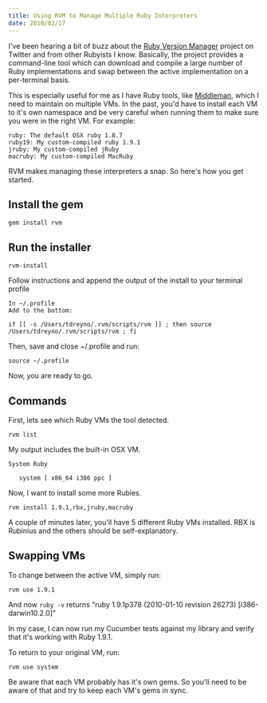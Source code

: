 ```yaml
---
title: Using RVM to Manage Multiple Ruby Interpreters
date: 2010/02/17
---
```


[Ruby Version Manager]: http://rvm.beginrescueend.com/rvm/install/
[Middleman]:            http://awardwinningfjords.com/2009/10/22/middleman.html

I've been hearing a bit of buzz about the [Ruby Version Manager] project on Twitter and from other Rubyists I know. Basically, the project provides a command-line tool which can download and compile a large number of Ruby implementations and swap between the active implementation on a per-terminal basis.

This is especially useful for me as I have Ruby tools, like [Middleman], which I need to maintain on multiple VMs. In the past, you'd have to install each VM to it's own namespace and be very careful when running them to make sure you were in the right VM. For example:

    ruby: The default OSX ruby 1.8.7
    ruby19: My custom-compiled ruby 1.9.1
    jruby: My custom-compiled jRuby
    macruby: My custom-compiled MacRuby

RVM makes managing these interpreters a snap. So here's how you get started.

Install the gem
---------------

    gem install rvm

Run the installer
-----------------

    rvm-install

Follow instructions and append the output of the install to your terminal profile

    In ~/.profile
    Add to the bottom:
    
    if [[ -s /Users/tdreyno/.rvm/scripts/rvm ]] ; then source /Users/tdreyno/.rvm/scripts/rvm ; fi

Then, save and close ~/.profile and run:

    source ~/.profile
    
Now, you are ready to go.

Commands
--------

First, lets see which Ruby VMs the tool detected.

    rvm list

My output includes the built-in OSX VM.

    System Ruby

       system [ x86_64 i386 ppc ]

Now, I want to install some more Rubies.

    rvm install 1.9.1,rbx,jruby,macruby

A couple of minutes later, you'll have 5 different Ruby VMs installed. RBX is Rubinius and the others should be self-explanatory.

Swapping VMs
------------

To change between the active VM, simply run:

    rvm use 1.9.1

And now `ruby -v` returns "ruby 1.9.1p378 (2010-01-10 revision 26273) [i386-darwin10.2.0]"

In my case, I can now run my Cucumber tests against my library and verify that it's working with Ruby 1.9.1.

To return to your original VM, run:

    rvm use system
    
Be aware that each VM probably has it's own gems. So you'll need to be aware of that and try to keep each VM's gems in sync.